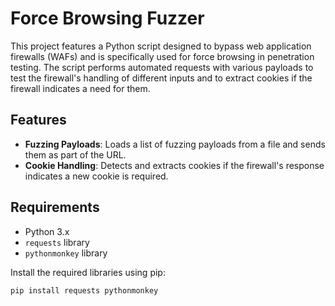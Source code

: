 # Force Browsing Fuzzer

This project features a Python script designed to bypass web application firewalls (WAFs) and is specifically used for force browsing in penetration testing. The script performs automated requests with various payloads to test the firewall's handling of different inputs and to extract cookies if the firewall indicates a need for them.

## Features

- **Fuzzing Payloads**: Loads a list of fuzzing payloads from a file and sends them as part of the URL.
- **Cookie Handling**: Detects and extracts cookies if the firewall's response indicates a new cookie is required.

## Requirements

- Python 3.x
- `requests` library
- `pythonmonkey` library

Install the required libraries using pip:

```bash
pip install requests pythonmonkey
```
